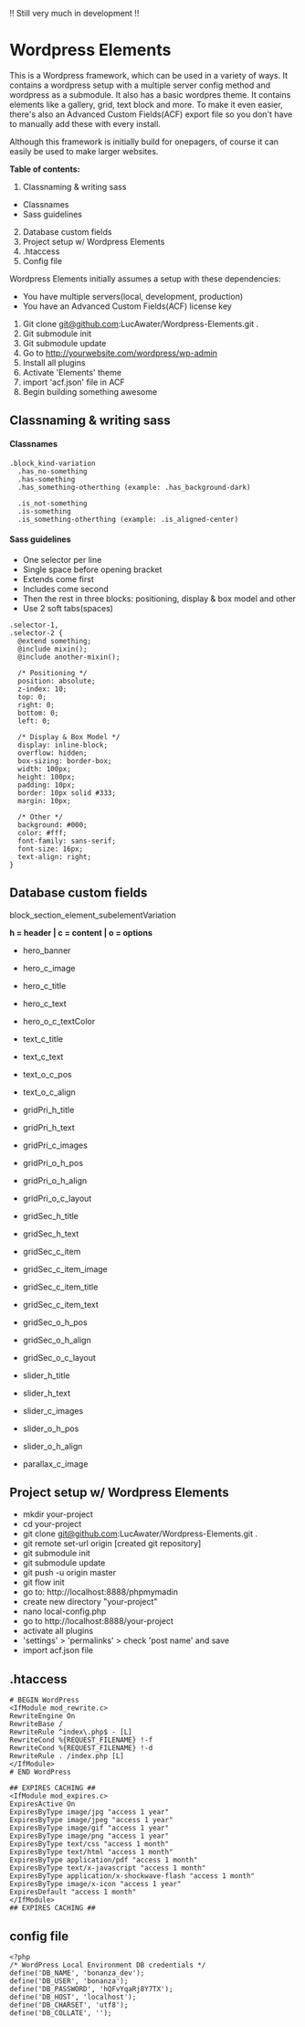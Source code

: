 !! Still very much in development !!

# Wordpress Elements

This is a Wordpress framework, which can be used in a variety of ways. It contains a wordpress setup with a multiple server config method and wordpress as a submodule. It also has a basic wordpres theme. It contains elements like a gallery, grid, text block and more. To make it even easier, there's also an Advanced Custom Fields(ACF) export file so you don't have to manually add these with every install.

Although this framework is initially build for onepagers, of course it can easily be used to make larger websites.

**Table of contents:**
1. Classnaming & writing sass
  - Classnames
  - Sass guidelines
2. Database custom fields
3. Project setup w/ Wordpress Elements
4. .htaccess
5. Config file

Wordpress Elements initially assumes a setup with these dependencies:
- You have multiple servers(local, development, production)
- You have an Advanced Custom Fields(ACF) license key

1. Git clone git@github.com:LucAwater/Wordpress-Elements.git .
2. Git submodule init
3. Git submodule update
4. Go to http://yourwebsite.com/wordpress/wp-admin
5. Install all plugins
6. Activate 'Elements' theme
7. import 'acf.json' file in ACF
8. Begin building something awesome

## Classnaming & writing sass

#### Classnames
```
.block_kind-variation 
  .has_no-something
  .has-something
  .has_something-otherthing (example: .has_background-dark)
  
  .is_not-something
  .is-something
  .is_something-otherthing (example: .is_aligned-center)
```

#### Sass guidelines

- One selector per line
- Single space before opening bracket
- Extends come first
- Includes come second
- Then the rest in three blocks: positioning, display & box model and other
- Use 2 soft tabs(spaces)

```
.selector-1,
.selector-2 {
  @extend something;
  @include mixin();
  @include another-mixin();
  
  /* Positioning */
  position: absolute;
  z-index: 10;
  top: 0;
  right: 0;
  bottom: 0;
  left: 0;

  /* Display & Box Model */
  display: inline-block;
  overflow: hidden;
  box-sizing: border-box;
  width: 100px;
  height: 100px;
  padding: 10px;
  border: 10px solid #333;
  margin: 10px;

  /* Other */
  background: #000;
  color: #fff;
  font-family: sans-serif;
  font-size: 16px;
  text-align: right;
}
```

## Database custom fields

block_section_element_subelementVariation

**h = header | c = content | o = options**

- hero_banner
- hero_c_image
- hero_c_title
- hero_c_text
- hero_o_c_textColor

- text_c_title
- text_c_text
- text_o_c_pos
- text_o_c_align

- gridPri_h_title
- gridPri_h_text
- gridPri_c_images
- gridPri_o_h_pos
- gridPri_o_h_align
- gridPri_o_c_layout

- gridSec_h_title
- gridSec_h_text
- gridSec_c_item
- gridSec_c_item_image
- gridSec_c_item_title
- gridSec_c_item_text
- gridSec_o_h_pos
- gridSec_o_h_align
- gridSec_o_c_layout

- slider_h_title
- slider_h_text
- slider_c_images
- slider_o_h_pos
- slider_o_h_align

- parallax_c_image

## Project setup w/ Wordpress Elements

- mkdir your-project
- cd your-project
- git clone git@github.com:LucAwater/Wordpress-Elements.git .
- git remote set-url origin [created git repository]
- git submodule init
- git submodule update
- git push -u origin master
- git flow init
- go to: http://localhost:8888/phpmymadin
- create new directory "your-project"
- nano local-config.php
- go to http://localhost:8888/your-project
- activate all plugins
- 'settings' > 'permalinks' > check 'post name' and save
- import acf.json file

## .htaccess
```
# BEGIN WordPress
<IfModule mod_rewrite.c>
RewriteEngine On
RewriteBase /
RewriteRule ^index\.php$ - [L]
RewriteCond %{REQUEST_FILENAME} !-f
RewriteCond %{REQUEST_FILENAME} !-d
RewriteRule . /index.php [L]
</IfModule>
# END WordPress

## EXPIRES CACHING ##
<IfModule mod_expires.c>
ExpiresActive On
ExpiresByType image/jpg "access 1 year"
ExpiresByType image/jpeg "access 1 year"
ExpiresByType image/gif "access 1 year"
ExpiresByType image/png "access 1 year"
ExpiresByType text/css "access 1 month"
ExpiresByType text/html "access 1 month"
ExpiresByType application/pdf "access 1 month"
ExpiresByType text/x-javascript "access 1 month"
ExpiresByType application/x-shockwave-flash "access 1 month"
ExpiresByType image/x-icon "access 1 year"
ExpiresDefault "access 1 month"
</IfModule>
## EXPIRES CACHING ##
```

## config file
```
<?php
/* WordPress Local Environment DB credentials */
define('DB_NAME', 'bonanza_dev');
define('DB_USER', 'bonanza');
define('DB_PASSWORD', 'hQFvYqaRj8Y7TX');
define('DB_HOST', 'localhost');
define('DB_CHARSET', 'utf8');
define('DB_COLLATE', '');
```